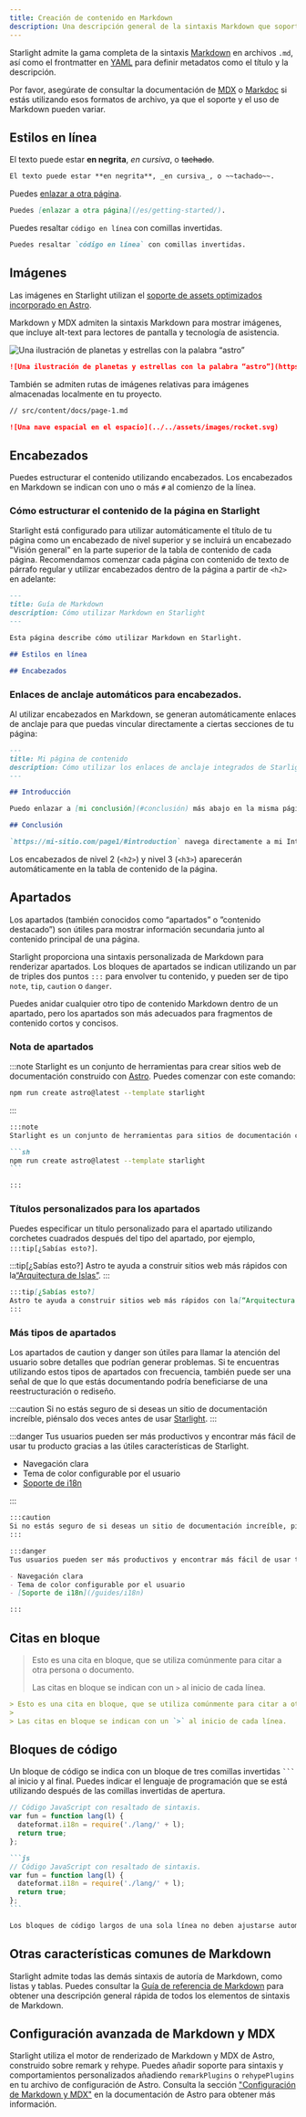 ```yaml
---
title: Creación de contenido en Markdown
description: Una descripción general de la sintaxis Markdown que soporta Starlight.
---
```


Starlight admite la gama completa de la sintaxis [Markdown](https://daringfireball.net/projects/markdown/) en archivos `.md`, así como el frontmatter en [YAML](https://dev.to/paulasantamaria/introduction-to-yaml-125f) para definir metadatos como el título y la descripción.

Por favor, asegúrate de consultar la documentación de [MDX](https://mdxjs.com/docs/what-is-mdx/#markdown) o [Markdoc](https://markdoc.dev/docs/syntax) si estás utilizando esos formatos de archivo, ya que el soporte y el uso de Markdown pueden variar.

## Estilos en línea

El texto puede estar **en negrita**, _en cursiva_, o ~~tachado~~.

```md
El texto puede estar **en negrita**, _en cursiva_, o ~~tachado~~.
```

Puedes [enlazar a otra página](/es/getting-started/).

```md
Puedes [enlazar a otra página](/es/getting-started/).
```

Puedes resaltar `código en línea` con comillas invertidas.

```md
Puedes resaltar `código en línea` con comillas invertidas.
```

## Imágenes

Las imágenes en Starlight utilizan el [soporte de assets optimizados incorporado en Astro](https://docs.astro.build/en/guides/assets/).

Markdown y MDX admiten la sintaxis Markdown para mostrar imágenes, que incluye alt-text para lectores de pantalla y tecnología de asistencia.

![Una ilustración de planetas y estrellas con la palabra “astro”](https://raw.githubusercontent.com/withastro/docs/main/public/default-og-image.png)

```md
![Una ilustración de planetas y estrellas con la palabra “astro”](https://raw.githubusercontent.com/withastro/docs/main/public/default-og-image.png)
```

También se admiten rutas de imágenes relativas para imágenes almacenadas localmente en tu proyecto.

```md
// src/content/docs/page-1.md

![Una nave espacial en el espacio](../../assets/images/rocket.svg)
```

## Encabezados

Puedes estructurar el contenido utilizando encabezados. Los encabezados en Markdown se indican con uno o más `#` al comienzo de la línea.

### Cómo estructurar el contenido de la página en Starlight

Starlight está configurado para utilizar automáticamente el título de tu página como un encabezado de nivel superior y se incluirá un encabezado "Visión general" en la parte superior de la tabla de contenido de cada página. Recomendamos comenzar cada página con contenido de texto de párrafo regular y utilizar encabezados dentro de la página a partir de `<h2>` en adelante:

```md
---
title: Guía de Markdown
description: Cómo utilizar Markdown en Starlight
---

Esta página describe cómo utilizar Markdown en Starlight.

## Estilos en línea

## Encabezados
```

### Enlaces de anclaje automáticos para encabezados.

Al utilizar encabezados en Markdown, se generan automáticamente enlaces de anclaje para que puedas vincular directamente a ciertas secciones de tu página:

```md
---
title: Mi página de contenido
description: Cómo utilizar los enlaces de anclaje integrados de Starlight.
---

## Introducción

Puedo enlazar a [mi conclusión](#conclusión) más abajo en la misma página.

## Conclusión

`https://mi-sitio.com/page1/#introduction` navega directamente a mi Introducción.
```

Los encabezados de nivel 2 (`<h2>`) y nivel 3 (`<h3>`) aparecerán automáticamente en la tabla de contenido de la página.

## Apartados

Los apartados (también conocidos como “apartados” o ”contenido destacado”) son útiles para mostrar información secundaria junto al contenido principal de una página.

Starlight proporciona una sintaxis personalizada de Markdown para renderizar apartados. Los bloques de apartados se indican utilizando un par de triples dos puntos `:::` para envolver tu contenido, y pueden ser de tipo `note`, `tip`, `caution` o `danger`.

Puedes anidar cualquier otro tipo de contenido Markdown dentro de un apartado, pero los apartados son más adecuados para fragmentos de contenido cortos y concisos.

### Nota de apartados

:::note
Starlight es un conjunto de herramientas para crear sitios web de documentación construido con [Astro](https://astro.build/). Puedes comenzar con este comando:

```sh
npm run create astro@latest --template starlight
```

:::

````md
:::note
Starlight es un conjunto de herramientas para sitios de documentación construido con [Astro](https://astro.build/). Puedes comenzar con este comando:

```sh
npm run create astro@latest --template starlight
```

:::
````

### Títulos personalizados para los apartados

Puedes especificar un título personalizado para el apartado utilizando corchetes cuadrados después del tipo del apartado, por ejemplo, `:::tip[¿Sabías esto?]`.

:::tip[¿Sabías esto?]
Astro te ayuda a construir sitios web más rápidos con la[“Arquitectura de Islas”](https://docs.astro.build/es/concepts/islands/).
:::

```md
:::tip[¿Sabías esto?]
Astro te ayuda a construir sitios web más rápidos con la[“Arquitectura de Islas”](https://docs.astro.build/es/concepts/islands/).
:::
```

### Más tipos de apartados

Los apartados de caution y danger son útiles para llamar la atención del usuario sobre detalles que podrían generar problemas. Si te encuentras utilizando estos tipos de apartados con frecuencia, también puede ser una señal de que lo que estás documentando podría beneficiarse de una reestructuración o rediseño.

:::caution
Si no estás seguro de si deseas un sitio de documentación increíble, piénsalo dos veces antes de usar [Starlight](../../).
:::

:::danger
Tus usuarios pueden ser más productivos y encontrar más fácil de usar tu producto gracias a las útiles características de Starlight.

- Navegación clara
- Tema de color configurable por el usuario
- [Soporte de i18n](/guides/i18n)

:::

```md
:::caution
Si no estás seguro de si deseas un sitio de documentación increíble, piénsalo dos veces antes de usar [Starlight](../../).
:::

:::danger
Tus usuarios pueden ser más productivos y encontrar más fácil de usar tu producto gracias a las útiles características de Starlight.

- Navegación clara
- Tema de color configurable por el usuario
- [Soporte de i18n](/guides/i18n)

:::
```

## Citas en bloque

> Esto es una cita en bloque, que se utiliza comúnmente para citar a otra persona o documento.
>
> Las citas en bloque se indican con un `>` al inicio de cada línea.

```md
> Esto es una cita en bloque, que se utiliza comúnmente para citar a otra persona o documento.
>
> Las citas en bloque se indican con un `>` al inicio de cada línea.
```

## Bloques de código

Un bloque de código se indica con un bloque de tres comillas invertidas <code>```</code> al inicio y al final. Puedes indicar el lenguaje de programación que se está utilizando después de las comillas invertidas de apertura.

```js
// Código JavaScript con resaltado de sintaxis.
var fun = function lang(l) {
  dateformat.i18n = require('./lang/' + l);
  return true;
};
```

````md
```js
// Código JavaScript con resaltado de sintaxis.
var fun = function lang(l) {
  dateformat.i18n = require('./lang/' + l);
  return true;
};
```
````

```md
Los bloques de código largos de una sola línea no deben ajustarse automáticamente. Deben desplazarse horizontalmente si son demasiado largos. Esta línea debe ser lo suficientemente larga para demostrar esto.
```

## Otras características comunes de Markdown

Starlight admite todas las demás sintaxis de autoría de Markdown, como listas y tablas. Puedes consultar la [Guía de referencia de Markdown](https://www.markdownguide.org/cheat-sheet/) para obtener una descripción general rápida de todos los elementos de sintaxis de Markdown.

## Configuración avanzada de Markdown y MDX

Starlight utiliza el motor de renderizado de Markdown y MDX de Astro, construido sobre remark y rehype. Puedes añadir soporte para sintaxis y comportamientos personalizados añadiendo `remarkPlugins` o `rehypePlugins` en tu archivo de configuración de Astro. Consulta la sección ["Configuración de Markdown y MDX"](https://docs.astro.build/es/guides/markdown-content/#configuraci%C3%B3n-de-markdown-y-mdx) en la documentación de Astro para obtener más información.